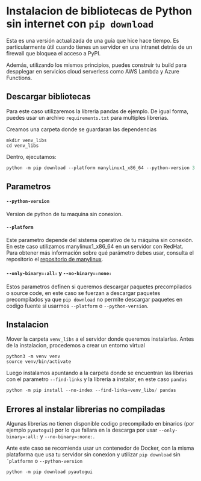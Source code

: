 # Instalacion de bibliotecas de Python sin internet con `pip download`

Esta es una versión actualizada de una guía que hice hace tiempo. Es particularmente útil cuando tienes un servidor en una intranet detrás de un firewall que bloquea el acceso a PyPI.

Además, utilizando los mismos principios, puedes construir tu build para despplegar en servicios cloud serverless como AWS Lambda y Azure Functions.

## Descargar bibliotecas

Para este caso utilizaremos la libreria pandas de ejemplo. De igual forma, puedes usar un archivo `requirements.txt` para multiples librerias.

Creamos una carpeta donde se guardaran las dependencias

```shell 
mkdir venv_libs
cd venv_libs
```
Dentro, ejecutamos:

```powershell
python -m pip download --platform manylinux1_x86_64 --python-version 3.6.8 --only-binary=:all: --no-binary=:none: pandas
```
## Parametros

#### `--python-version`

Version de python de tu maquina sin conexion.

#### `--platform`

Este parametro depende del sistema operativo de tu máquina sin conexión. En este caso utilizamos manylinux1_x86_64 en un servidor con RedHat. Para obtener más información sobre qué parámetro debes usar, consulta el repositorio el [repositorio de manylinux](https://github.com/pypa/manylinux).

#### `--only-binary=:all:` y `--no-binary=:none:`

Estos parametros definen si queremos descargar paquetes precompilados o source code, en este caso se fuerzan a descargar paquetes precompilados ya que `pip download` no permite descargar paquetes en codigo fuente si usarmos `--platform` o `--python-version`.

## Instalacion

Mover la carpeta `venv_libs` a el servidor donde queremos instalarlas. Antes de la instalacion, procedemos a crear un entorno virtual 

```shell
python3 -m venv venv
source venv/bin/activate

```

Luego instalamos apuntando a la carpeta donde se encuentran las librerias con el parametro `--find-links` y la libreria a instalar, en este caso `pandas`

```powershell
python -m pip install --no-index --find-links=venv_libs/ pandas
```

## Errores al instalar librerias no compiladas

Algunas librerias no tienen disponible codigo precompilado en binarios (por ejemplo `pyautogui`) por lo que fallara en la descarga por usar `--only-binary=:all:` y `--no-binary=:none:`.

Ante este caso se recomienda usar un contenedor de Docker, con la misma plataforma que usa tu servidor sin conexion y utilizar `pip download` sin `´platformn` o `--python-version`

```powershell
python -m pip download pyautogui
```